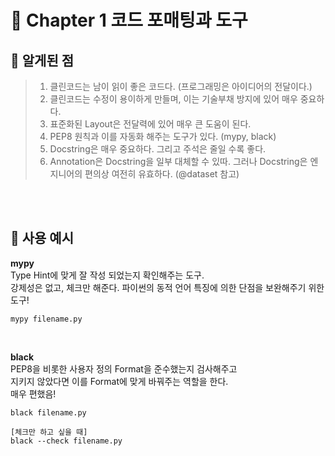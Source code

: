 # 🚩 Chapter 1 코드 포매팅과 도구
## 📌 알게된 점
> 1. 클린코드는 남이 읽이 좋은 코드다. (프로그래밍은 아이디어의 전달이다.)
> 2. 클린코드는 수정이 용이하게 만들며, 이는 기술부채 방지에 있어 매우 중요하다.
> 3. 표준화된 Layout은 전달력에 있어 매우 큰 도움이 된다.
> 4. PEP8 원칙과 이를 자동화 해주는 도구가 있다. (mypy, black)
> 5. Docstring은 매우 중요하다. 그리고 주석은 줄일 수록 좋다.
> 6. Annotation은 Docstring을 일부 대체할 수 있따. 그러나 Docstring은 엔지니어의 편의상 여전히 유효하다. (@dataset 참고)

<br>

<br>

## 👀 사용 예시
**mypy**  
Type Hint에 맞게 잘 작성 되었는지 확인해주는 도구.  
강제성은 없고, 체크만 해준다. 파이썬의 동적 언어 특징에 의한 단점을 보완해주기 위한 도구!
```CMD
mypy filename.py
```

<br>

**black**  
PEP8을 비롯한 사용자 정의 Format을 준수했는지 검사해주고  
지키지 않았다면 이를 Format에 맞게 바꿔주는 역할을 한다.  
매우 편했음!
```CMD
black filename.py

[체크만 하고 싶을 때]
black --check filename.py
```

